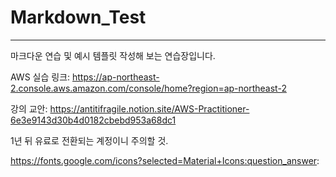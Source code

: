 # Markdown_Test
---
마크다운 연습 및 예시 템플릿 작성해 보는 연습장입니다.

AWS 실습 링크:
https://ap-northeast-2.console.aws.amazon.com/console/home?region=ap-northeast-2

강의 교안:
https://antitifragile.notion.site/AWS-Practitioner-6e3e9143d30b4d0182cbebd953a68dc1

1년 뒤 유료로 전환되는 계정이니 주의할 것.

https://fonts.google.com/icons?selected=Material+Icons:question_answer:
